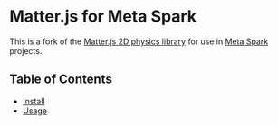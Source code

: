 # Matter.js for Meta Spark

This is a fork of the [Matter.js 2D physics library](https://github.com/liabru/matter-js/) for use in [Meta Spark](https://sparkar.facebook.com/ar-studio/) projects.

## Table of Contents

- [Install](#install)
- [Usage](#usage)

